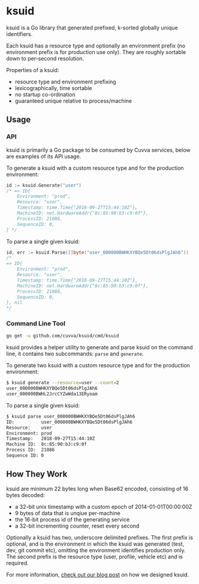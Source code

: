 # ksuid

ksuid is a Go library that generated prefixed, k-sorted globally unique identifiers.

Each ksuid has a resource type and optionally an environment prefix (no environment prefix is for production use only). They are roughly sortable down to per-second resolution.

Properties of a ksuid:

  - resource type and environment prefixing
  - lexicographically, time sortable
  - no startup co-ordination
  - guaranteed unique relative to process/machine

## Usage

### API

ksuid is primarily a Go package to be consumed by Cuvva services, below are examples of its API usage.

To generate a ksuid with a custom resource type and for the production environment:

```go
id := ksuid.Generate("user")
/* => ID{
	Environment: "prod",
	Resource: "user",
	Timestamp: time.Time{"2018-09-27T15:44:10Z"},
	MachineID: net.HardwareAddr{"8c:85:90:b3:c9:0f"},
	ProcessID: 21086,
	SequenceID: 0,
} */
```

To parse a single given ksuid:

```go
id, err := ksuid.Parse([]byte("user_000000BWHKXYBQe5Dt06dsPlgJAh6"))
/*
=> ID{
	Environment: "prod",
	Resource: "user",
	Timestamp: time.Time{"2018-09-27T15:44:10Z"},
	MachineID: net.HardwareAddr{"8c:85:90:b3:c9:0f"},
	ProcessID: 21086,
	SequenceID: 0,
}, nil
*/
```

### Command Line Tool

```sh
go get -u github.com/cuvva/ksuid/cmd/ksuid
```

ksuid provides a helper utility to generate and parse ksuid on the command line, it contains two subcommands: `parse` and `generate`.

To generate two ksuid with a custom resource type and for the production environment:

```sh
$ ksuid generate --resource=user --count=2
user_000000BWHKXYBQe5Dt06dsPlgJAh6
user_000000BWHL2JrcCYZwWda13ERyoam
```

To parse a single given ksuid:

```sh
$ ksuid parse user_000000BWHKXYBQe5Dt06dsPlgJAh6
ID:          user_000000BWHKXYBQe5Dt06dsPlgJAh6
Resource:    user
Environment: prod
Timestamp:   2018-09-27T15:44:10Z
Machine ID:  8c:85:90:b3:c9:0f
Process ID:  21086
Sequence ID: 0
```

## How They Work

ksuid are minimum 22 bytes long when Base62 encoded, consisting of 16 bytes decoded:

  - a 32-bit unix timestamp with a custom epoch of 2014-01-01T00:00:00Z
  - 9 bytes of data that is unqiue per-machine
  - the 16-bit process id of the generating service
  - a 32-bit incrementing counter, reset every second

Optionally a ksuid has two, underscore delimited prefixes. The first prefix is optional, and is the environment in which the ksuid was generated (test, dev, git commit etc), omitting the environment identifies production only. The second prefix is the resource type (user, profile, vehicle etc) and is required.

For more information, [check out our blog post](https://www.cuvva.com/car-insurance/showing-off-our-fancy-new-ids/) on how we designed ksuid.
